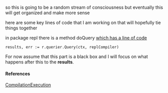 
so this is going to be a random stream of consciousness
but eventually this will get organized and make more sense

here are some key lines of code that I am working on that
will hopefully tie things together

in package repl
there is a method doQuery
[which has a line of code](https://github.com/influxdata/flux/blob/master/repl/repl.go#L183)

```
results, err := r.querier.Query(ctx, replCompiler)
```

For now assume that this part is a black box and I will
focus on what happens after this to the **results**.

#### References

[CompilationExecution](https://github.com/influxdata/flux/blob/f99d37e446e8b18aed9be0835e724f3e3215c657/docs/CompilationExecution.md)
